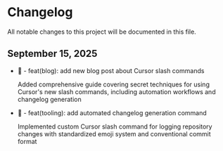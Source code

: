 # Changelog

All notable changes to this project will be documented in this file.

## September 15, 2025

- 📝 - feat(blog): add new blog post about Cursor slash commands

  Added comprehensive guide covering secret techniques for using Cursor's new slash commands, including automation workflows and changelog generation

- 🚀 - feat(tooling): add automated changelog generation command

  Implemented custom Cursor slash command for logging repository changes with standardized emoji system and conventional commit format
